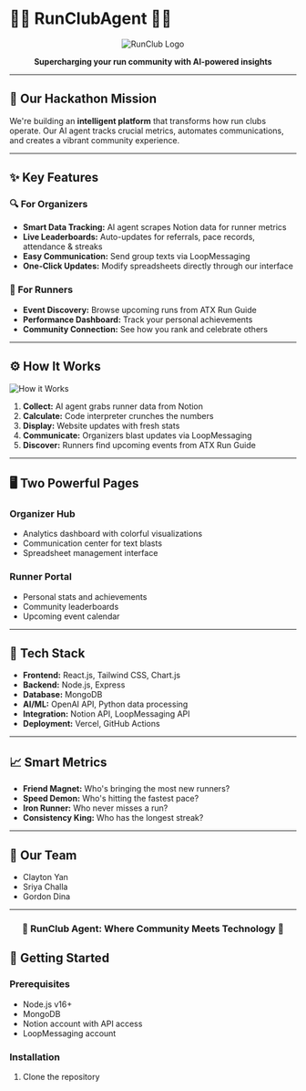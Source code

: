 # 🏃‍♂️ RunClubAgent 🏃‍♀️

<div align="center">
  
![RunClub Logo](https://via.placeholder.com/500x150/FF5733/FFFFFF?text=RunClub+Agent)

**Supercharging your run community with AI-powered insights**
</div>

---

## 🚀 Our Hackathon Mission
We're building an **intelligent platform** that transforms how run clubs operate. Our AI agent tracks crucial metrics, automates communications, and creates a vibrant community experience.

---

## ✨ Key Features

### 🔍 For Organizers
- **Smart Data Tracking:** AI agent scrapes Notion data for runner metrics
- **Live Leaderboards:** Auto-updates for referrals, pace records, attendance & streaks
- **Easy Communication:** Send group texts via LoopMessaging
- **One-Click Updates:** Modify spreadsheets directly through our interface

### 👟 For Runners
- **Event Discovery:** Browse upcoming runs from ATX Run Guide
- **Performance Dashboard:** Track your personal achievements
- **Community Connection:** See how you rank and celebrate others

---

## ⚙️ How It Works
![How it Works](https://via.placeholder.com/800x200/3498DB/FFFFFF?text=RunClub+Agent+Workflow)

1. **Collect:** AI agent grabs runner data from Notion
2. **Calculate:** Code interpreter crunches the numbers
3. **Display:** Website updates with fresh stats
4. **Communicate:** Organizers blast updates via LoopMessaging
5. **Discover:** Runners find upcoming events from ATX Run Guide

---

## 🖥️ Two Powerful Pages

### Organizer Hub
- Analytics dashboard with colorful visualizations
- Communication center for text blasts
- Spreadsheet management interface

### Runner Portal
- Personal stats and achievements
- Community leaderboards
- Upcoming event calendar

---

## 🔧 Tech Stack
- **Frontend:** React.js, Tailwind CSS, Chart.js
- **Backend:** Node.js, Express
- **Database:** MongoDB
- **AI/ML:** OpenAI API, Python data processing
- **Integration:** Notion API, LoopMessaging API
- **Deployment:** Vercel, GitHub Actions

---

## 📈 Smart Metrics
- **Friend Magnet:** Who's bringing the most new runners?
- **Speed Demon:** Who's hitting the fastest pace?
- **Iron Runner:** Who never misses a run?
- **Consistency King:** Who has the longest streak?

---

## 👥 Our Team
- Clayton Yan
- Sriya Challa
- Gordon Dina

---

<div align="center">
  
### 💪 RunClub Agent: Where Community Meets Technology 💪
</div>

## 🚀 Getting Started

### Prerequisites
- Node.js v16+
- MongoDB
- Notion account with API access
- LoopMessaging account

### Installation
1. Clone the repository
